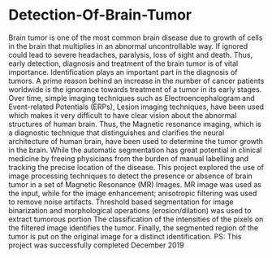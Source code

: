 # Detection-Of-Brain-Tumor
Brain tumor is one of the most common brain disease due to growth of cells in the brain that multiplies in an abnormal uncontrollable way. If ignored could lead to severe headaches, paralysis, loss of sight and death. Thus, early detection, diagnosis and treatment of the brain tumor is of vital importance. Identification plays an important part in the diagnosis of tumors. A prime reason behind an increase in the number of cancer patients worldwide is the ignorance towards treatment of a tumor in its early stages. Over time, simple imaging techniques such as Electroencephalogram and Event-related Potentials (ERPs), Lesion imaging techniques, have been used which makes it very difficult to have clear vision about the abnormal structures of human brain. Thus, the Magnetic resonance imaging, which is a diagnostic technique that distinguishes and clarifies the neural architecture of human brain, have been used to determine the tumor growth in the brain. While the automatic segmentation has great potential in clinical medicine by freeing physicians from the burden of manual labelling and tracking the precise location of the disease. This project explored the use of image processing techniques to detect the presence or absence of brain tumor in a set of Magnetic Resonance (MR) Images. MR image was used as the input, while for the image enhancement; anisotropic filtering was used to remove noise artifacts. Threshold based segmentation for image binarization and morphological operations (erosion/dilation) was used to extract tumorous portion The classification of the intensities of the pixels on the filtered image identifies the tumor. Finally, the segmented region of the tumor is put on the original image for a distinct identification.  PS: This project was successfully completed December 2019
